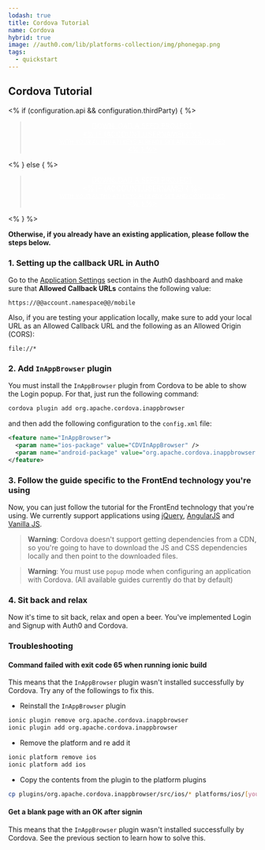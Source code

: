 ```yaml
---
lodash: true
title: Cordova Tutorial
name: Cordova
hybrid: true
image: //auth0.com/lib/platforms-collection/img/phonegap.png
tags:
  - quickstart
---
```


## Cordova Tutorial

<% if (configuration.api && configuration.thirdParty) { %>

<div class="package" style="text-align: center;">
  <blockquote>
    <a href="/auth0-cordova/master/create-package?path=examples/basic-sample&type=js&filePath=examples/basic-sample/www/js@@account.clientParam@@" class="btn btn-lg btn-success btn-package" style="text-transform: uppercase; color: white">
      <span style="display: block">Download a Seed project</span>
      <% if (account.userName) { %>
      <span class="smaller" style="display:block; font-size: 11px">with your Auth0 API Keys already set and configured</span>
      <% } %>
    </a>
  </blockquote>
</div>

<% } else  { %>

<div class="package" style="text-align: center;">
  <blockquote>
    <a href="/auth0-cordova/master/create-package?path=examples/basic-sample&type=js&filePath=examples/basic-sample/www/js@@account.clientParam@@" class="btn btn-lg btn-success btn-package" style="text-transform: uppercase; color: white">
      <span style="display: block">Download a Seed project</span>
      <% if (account.userName) { %>
      <span class="smaller" style="display:block; font-size: 11px">with your Auth0 API Keys already set and configured</span>
      <% } %>
    </a>
  </blockquote>
</div>

<% } %>

**Otherwise, if you already have an existing application, please follow the steps below.**

### 1. Setting up the callback URL in Auth0

<div class="setup-callback">
<p>Go to the <a href="@@uiAppSettingsURL@@" target="_new">Application Settings</a> section in the Auth0 dashboard and make sure that <b>Allowed Callback URLs</b> contains the following value:</p>

<pre><code>https://@@account.namespace@@/mobile</pre></code>

<p>Also, if you are testing your application locally, make sure to add your local URL as an Allowed Callback URL and the following as an Allowed Origin (CORS):</p>

<pre><code>file://*</code></pre>

</div>

### 2. Add `InAppBrowser` plugin

You must install the `InAppBrowser` plugin from Cordova to be able to show the Login popup. For that, just run the following command:

```bash
cordova plugin add org.apache.cordova.inappbrowser
```

and then add the following configuration to the `config.xml` file:

```xml
<feature name="InAppBrowser">
  <param name="ios-package" value="CDVInAppBrowser" />
  <param name="android-package" value="org.apache.cordova.inappbrowser.InAppBrowser" />
</feature>
```

### 3. Follow the guide specific to the FrontEnd technology you're using

Now, you can just follow the tutorial for the FrontEnd technology that you're using. We currently support applications using [jQuery](/new/client-platforms/jquery), [AngularJS](/new/client-platforms/angularjs) and [Vanilla JS](/new/client-platforms/vanillajs).

> **Warning**: Cordova doesn't support getting dependencies from a CDN, so you're going to have to download the JS and CSS dependencies locally and then point to the downloaded files.

> **Warning**: You must use `popup` mode when configuring an application with Cordova. (All available guides currently do that by default)

### 4. Sit back and relax

Now it's time to sit back, relax and open a beer. You've implemented Login and Signup with Auth0 and Cordova.

### Troubleshooting

#### Command failed with exit code 65 when running ionic build

This means that the `InAppBrowser` plugin wasn't installed successfully by Cordova. Try any of the followings to fix this.

* Reinstall the `InAppBrowser` plugin

```bash
ionic plugin remove org.apache.cordova.inappbrowser
ionic plugin add org.apache.cordova.inappbrowser
```
* Remove the platform and re add it

```bash
ionic platform remove ios
ionic platform add ios
```

* Copy the contents from the plugin to the platform plugins

```bash
cp plugins/org.apache.cordova.inappbrowser/src/ios/* platforms/ios/[yourAppName]/Plugins/org.apache.cordova.inappbrowser/
```

#### Get a blank page with an OK after signin

This means that the `InAppBrowser` plugin wasn't installed successfully by Cordova. See the previous section to learn how to solve this.
